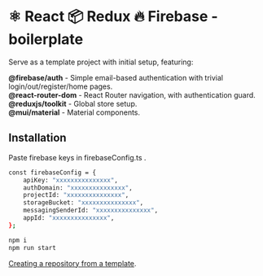 # ⚛ React 📦 Redux 🔥 Firebase - boilerplate 

Serve as a template project with initial setup, featuring: </p>

<b>@firebase/auth</b> - Simple email-based authentication with trivial login/out/register/home pages. </br>
<b>@react-router-dom</b> - React Router navigation, with authentication guard. </br>
<b>@reduxjs/toolkit</b> - Global store setup. </br>
<b>@mui/material</b> - Material components. </br>

## Installation

Paste firebase keys in firebaseConfig.ts .

```bash
const firebaseConfig = {
	apiKey: "xxxxxxxxxxxxxxx",
	authDomain: "xxxxxxxxxxxxxxx",
	projectId: "xxxxxxxxxxxxxxx",
	storageBucket: "xxxxxxxxxxxxxxx",
	messagingSenderId: "xxxxxxxxxxxxxxx",
	appId: "xxxxxxxxxxxxxxx",
};
```
```bash
npm i
npm run start
```

[Creating a repository from a template]([https://pages.github.com/](https://docs.github.com/en/repositories/creating-and-managing-repositories/creating-a-repository-from-a-template#creating-a-repository-from-a-template)).

